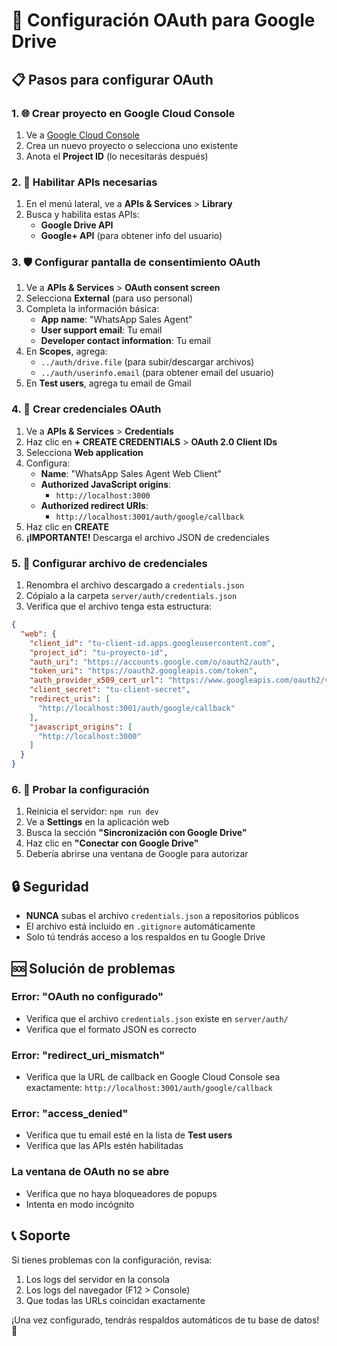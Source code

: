 # 🔧 Configuración OAuth para Google Drive

## 📋 Pasos para configurar OAuth

### 1. 🌐 Crear proyecto en Google Cloud Console

1. Ve a [Google Cloud Console](https://console.cloud.google.com/)
2. Crea un nuevo proyecto o selecciona uno existente
3. Anota el **Project ID** (lo necesitarás después)

### 2. 🔑 Habilitar APIs necesarias

1. En el menú lateral, ve a **APIs & Services** > **Library**
2. Busca y habilita estas APIs:
   - **Google Drive API**
   - **Google+ API** (para obtener info del usuario)

### 3. 🛡️ Configurar pantalla de consentimiento OAuth

1. Ve a **APIs & Services** > **OAuth consent screen**
2. Selecciona **External** (para uso personal)
3. Completa la información básica:
   - **App name**: "WhatsApp Sales Agent"
   - **User support email**: Tu email
   - **Developer contact information**: Tu email
4. En **Scopes**, agrega:
   - `../auth/drive.file` (para subir/descargar archivos)
   - `../auth/userinfo.email` (para obtener email del usuario)
5. En **Test users**, agrega tu email de Gmail

### 4. 🔐 Crear credenciales OAuth

1. Ve a **APIs & Services** > **Credentials**
2. Haz clic en **+ CREATE CREDENTIALS** > **OAuth 2.0 Client IDs**
3. Selecciona **Web application**
4. Configura:
   - **Name**: "WhatsApp Sales Agent Web Client"
   - **Authorized JavaScript origins**: 
     - `http://localhost:3000`
   - **Authorized redirect URIs**: 
     - `http://localhost:3001/auth/google/callback`
5. Haz clic en **CREATE**
6. **¡IMPORTANTE!** Descarga el archivo JSON de credenciales

### 5. 📁 Configurar archivo de credenciales

1. Renombra el archivo descargado a `credentials.json`
2. Cópialo a la carpeta `server/auth/credentials.json`
3. Verifica que el archivo tenga esta estructura:

```json
{
  "web": {
    "client_id": "tu-client-id.apps.googleusercontent.com",
    "project_id": "tu-proyecto-id",
    "auth_uri": "https://accounts.google.com/o/oauth2/auth",
    "token_uri": "https://oauth2.googleapis.com/token",
    "auth_provider_x509_cert_url": "https://www.googleapis.com/oauth2/v1/certs",
    "client_secret": "tu-client-secret",
    "redirect_uris": [
      "http://localhost:3001/auth/google/callback"
    ],
    "javascript_origins": [
      "http://localhost:3000"
    ]
  }
}
```

### 6. 🚀 Probar la configuración

1. Reinicia el servidor: `npm run dev`
2. Ve a **Settings** en la aplicación web
3. Busca la sección **"Sincronización con Google Drive"**
4. Haz clic en **"Conectar con Google Drive"**
5. Debería abrirse una ventana de Google para autorizar

## 🔒 Seguridad

- **NUNCA** subas el archivo `credentials.json` a repositorios públicos
- El archivo está incluido en `.gitignore` automáticamente
- Solo tú tendrás acceso a los respaldos en tu Google Drive

## 🆘 Solución de problemas

### Error: "OAuth no configurado"
- Verifica que el archivo `credentials.json` existe en `server/auth/`
- Verifica que el formato JSON es correcto

### Error: "redirect_uri_mismatch"
- Verifica que la URL de callback en Google Cloud Console sea exactamente:
  `http://localhost:3001/auth/google/callback`

### Error: "access_denied"
- Verifica que tu email esté en la lista de **Test users**
- Verifica que las APIs estén habilitadas

### La ventana de OAuth no se abre
- Verifica que no haya bloqueadores de popups
- Intenta en modo incógnito

## 📞 Soporte

Si tienes problemas con la configuración, revisa:
1. Los logs del servidor en la consola
2. Los logs del navegador (F12 > Console)
3. Que todas las URLs coincidan exactamente

¡Una vez configurado, tendrás respaldos automáticos de tu base de datos! 🎉
